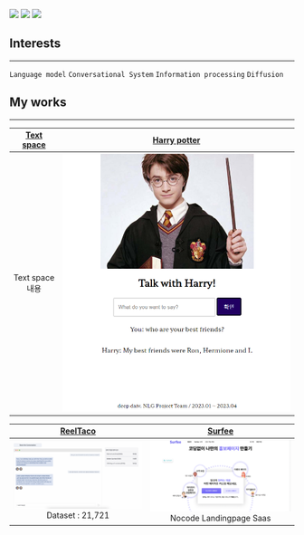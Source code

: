 <img src="https://img.shields.io/badge/python-3776AB?style=flat-square&logo=python&logoColor=white"/> <img src="https://img.shields.io/badge/pytorch-EE4C2C?style=flat-square&logo=pytorch&logoColor=white"/> <img src="https://img.shields.io/badge/react-61DAFB?style=flat-square&logo=react&logoColor=white"/>

<h2>Interests</h2>
<hr/>
<code>Language model</code>
<code>Conversational System</code>
<code>Information processing</code>
<code>Diffusion</code>

<br />
<h2>My works</h2>
<hr/>

| <a href="https://github.com/thxxx/TextualSpace">Text space</a> | <a href="https://github.com/thxxx/potters">Harry potter</a> |
| :------------------------------------------------------------: | :---------------------------------------------------------: |
|                        Text space 내용                         |                 <img src="./potter.png" />                  |

| <a href="https://github.com/thxxx/crs">ReelTaco</a> |   <a href="https://github.com/thxxx/kiwi">Surfee</a>   |
| :-------------------------------------------------: | :----------------------------------------------------: |
|   <img src="./reeltaco.png"><br/>Dataset : 21,721   | <img src="./surfee.png" /><br/>Nocode Landingpage Saas |
